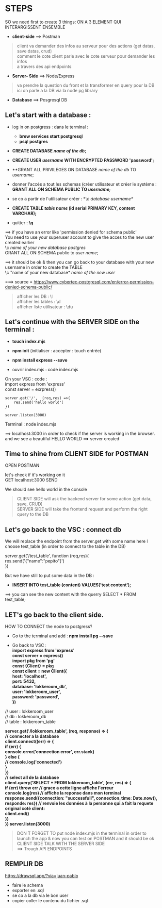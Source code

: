# STEPS  

SO we need first to create 3 things: ON A 3 ELEMENT QUI INTERARGISSENT ENSEMBLE   
- **client-side** ==> Postman   
> client va demander des infos au serveur pour des actions (get datas, save datas, crud)  
> comment le cote client parle avec le cote serveur pour demander les infos   
> a travers des api endpoints  

- **Server- Side** ==> Node/Express  
> va prendre la question du front et la transformer en query pour la DB   
> ici on parle a la DB via la node  pg library   

- **Database** ==> Posgresql DB  


## Let's start with a database :  

- log in on postgress : dans le terminal :  
	- **brew services start postgresql**   
	- **psql postgres**  

- **CREATE DATABASE *name of the db*;**  
- **CREATE USER *username* WITH ENCRYPTED PASSWORD 'password';**  
- **GRANT ALL PRIVILEGES ON DATABASE *name of the db* TO *username*;  
- donner l'accès a tout les schemas (créer utilisateur et créer le système : **GRANT ALL ON SCHEMA PUBLIC TO *username*;**  
- se co a partir de l'utilisateur créer : **\c *database* *username\***  

- **CREATE TABLE *table name* (id serial PRIMARY KEY, content VARCHAR);**  

- quitter : **\q**  

==> if you have an error like 'permission denied for schema public'  
You need to use your superuser account to give the acces to the new user created earlier  
\c *name of your new database* *postgres*  
GRANT ALL ON SCHEMA public to *user name*;  

==> it should be ok & then you can go back to your database with your new username in order to create the TABLE  
\c "name of your new database* *name of the new user*  


===> source = https://www.cybertec-postgresql.com/en/error-permission-denied-schema-public/  



> afficher les DB : \l  
> afficher les tables : \d  
> afficher liste utilisateur : \du  


## Let's continue with the SERVER SIDE on the terminal :  

- **touch index.mjs**  
- **npm init** (initialiser : accepter : touch entrée)  
- **npm install express --save**  

- ouvrir index.mjs : code index.mjs  
 
On your VSC : code :  
	import express from 'express'  
	const server = exrpress()  

	server.get('/',  (req,res) =>{  
    	res.send('hello world')  
	})  

	server.listen(3000)  

Terminal : node index.mjs  

==> localhost:3000 in order to check if the server is working in the browser. and we see a beautiful HELLO WORLD ==> server created  


## Time to shine from CLIENT SIDE for POSTMAN  

OPEN POSTMAN   

let's check if it's working on it  
GET localhost:3000 SEND  

We should see hello world in the console  


> CLIENT SIDE will ask the backend server for some action (get data, save, CRUD)  
> SERVER SIDE will take the frontend request and perform the right query to the DB  



## Let's go back to the VSC : connect db   

We will replace the endpoint from the server.get with some name here I choose test_table (in order to connect to the table in the DB)  

server.get('/test_table', function (req,res){  
res.send('{"name":"pepito"}')  
})  

But we have still to put some data in the DB :   
- **INSERT INTO test_table (content) VALUES('test content');**    

==> you can see the new content with the querry SELECT * FROM test_table;    


## LET's go back to the client side.  

HOW TO CONNECT the node to postgress?  
- Go to the terminal and add : **npm install pg --save**  

- Go back to VSC :  
**import express from 'express'  
const server = express()  
import pkg from 'pg'  
const {Client} = pkg  
const client = new Client({  
    host: 'localhost',  
    port: 5432,   
    database: 'lokkeroom_db',  
    user: 'lokkeroom_user',  
    password: 'password',  
})** 

// user : lokkeroom_user  
// db : lokkeroom_db  
// table : lokkeroom_table  

**server.get('/lokkeroom_table', (req, response) =>  {  
    // connecter a la database  
    client.connect((err) => {  
        if (err) {  
            console.error('connection error', err.stack)  
        } else {  
            // console.log('connected')  
        }  
    })  
    // select all de la database  
    client.query('SELECT * FROM lokkeroom_table', (err, res) => {  
        if (err) throw err // grace a cette ligne affiche l'erreur   
        console.log(res) // affiche la reponse dans mon terminal  
        response.send({connection: "successfull", connection_time: Date.now(), responde: res}) // renvoie les données à la personne qui a fait la requete original coté client:  
        client.end()  
    })  
}) 
server.listen(3000)**  


> DON T FORGET TO put node index.mjs in the terminal in order to launch the app & now you can test on POSTMAN and it should be ok  
> CLIENT SIDE TALK WITH THE SERVER SIDE   
> ==> Trough API ENDPOINTS  



## REMPLIR DB 
https://drawsql.app/?via=juan-pablo
- faire le schema 
- exporter en .sql
- se co a la db via le bon user
- copier coller le contenu du fichier .sql










 










